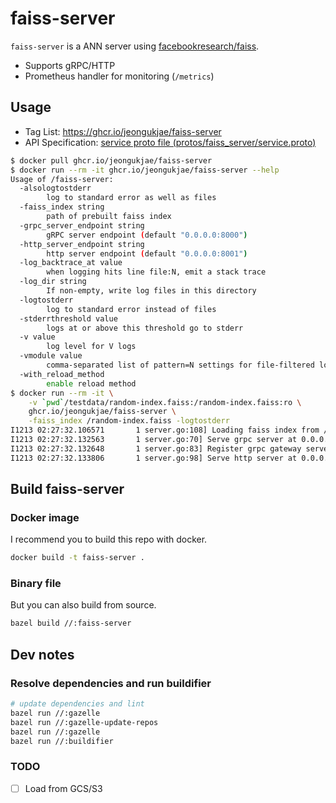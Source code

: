 # faiss-server

`faiss-server` is a ANN server using [facebookresearch/faiss](https://github.com/facebookresearch/faiss).

* Supports gRPC/HTTP
* Prometheus handler for monitoring (`/metrics`)

## Usage

* Tag List: <https://ghcr.io/jeongukjae/faiss-server>
* API Specification: [service proto file (protos/faiss_server/service.proto)](protos/faiss_server/service.proto)

```bash
$ docker pull ghcr.io/jeongukjae/faiss-server
$ docker run --rm -it ghcr.io/jeongukjae/faiss-server --help
Usage of /faiss-server:
  -alsologtostderr
        log to standard error as well as files
  -faiss_index string
        path of prebuilt faiss index
  -grpc_server_endpoint string
        gRPC server endpoint (default "0.0.0.0:8000")
  -http_server_endpoint string
        http server endpoint (default "0.0.0.0:8001")
  -log_backtrace_at value
        when logging hits line file:N, emit a stack trace
  -log_dir string
        If non-empty, write log files in this directory
  -logtostderr
        log to standard error instead of files
  -stderrthreshold value
        logs at or above this threshold go to stderr
  -v value
        log level for V logs
  -vmodule value
        comma-separated list of pattern=N settings for file-filtered logging
  -with_reload_method
        enable reload method
$ docker run --rm -it \
    -v `pwd`/testdata/random-index.faiss:/random-index.faiss:ro \
    ghcr.io/jeongukjae/faiss-server \
    -faiss_index /random-index.faiss -logtostderr
I1213 02:27:32.106571       1 server.go:108] Loading faiss index from /random-index.faiss
I1213 02:27:32.132563       1 server.go:70] Serve grpc server at 0.0.0.0:8000
I1213 02:27:32.132648       1 server.go:83] Register grpc gateway server at 0.0.0.0:8000
I1213 02:27:32.133806       1 server.go:98] Serve http server at 0.0.0.0:8001
```

## Build faiss-server

### Docker image

I recommend you to build this repo with docker.

```bash
docker build -t faiss-server .
```

### Binary file

But you can also build from source.

```bash
bazel build //:faiss-server
```

## Dev notes

### Resolve dependencies and run buildifier

```bash
# update dependencies and lint
bazel run //:gazelle
bazel run //:gazelle-update-repos
bazel run //:gazelle
bazel run //:buildifier
```

### TODO

- [ ] Load from GCS/S3
